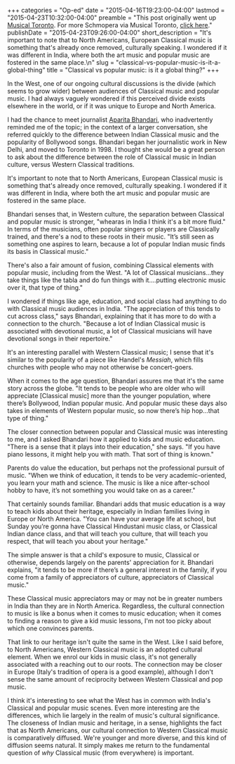 +++
categories = "Op-ed"
date = "2015-04-16T19:23:00-04:00"
lastmod = "2015-04-23T10:32:00-04:00"
preamble = "This post originally went up [Musical Toronto](http://www.musicaltoronto.org/2015/04/20/schmopera-the-cultural-divide-between-classical-and-popular-music/). For more Schmopera via Musical Toronto, [click here](http://www.musicaltoronto.org/category/schmopera/)."
publishDate = "2015-04-23T09:26:00-04:00"
short_description = "It's important to note that to North Americans, European Classical music is something that's already once removed, culturally speaking. I wondered if it was different in India, where both the art music and popular music are fostered in the same place.\n"
slug = "classical-vs-popular-music-is-it-a-global-thing"
title = "Classical vs popular music: is it a global thing?"
+++

In the West, one of our ongoing cultural discussions is the divide (which seems to grow wider) between audiences of Classical music and popular music. I had always vaguely wondered if this perceived divide exists elsewhere in the world, or if it was unique to Europe and North America. 

I had the chance to meet journalist [Aparita Bhandari](http://www.aparita.com/), who inadvertently reminded me of the topic; in the context of a larger conversation, she referred quickly to the difference between Indian Classical music and the popularity of Bollywood songs. Bhandari began her journalistic work in New Delhi, and moved to Toronto in 1998. I thought she would be a great person to ask about the difference between the role of Classical music in Indian culture, versus Western Classical traditions.

It's important to note that to North Americans, European Classical music is something that's already once removed, culturally speaking. I wondered if it was different in India, where both the art music and popular music are fostered in the same place.

Bhandari senses that, in Western culture, the separation between Classical and popular music is stronger, "whearas in India I think it's a bit more fluid." In terms of the musicians, often popular singers or players are Classically trained, and there's a nod to these roots in their music. "It’s still seen as something one aspires to learn, because a lot of popular Indian music finds its basis in Classical music."

There's also a fair amount of fusion, combining Classical elements with popular music, including from the West. "A lot of Classical musicians...they take things like the tabla and do fun things with it….putting electronic music over it, that type of thing."

I wondered if things like age, education, and social class had anything to do with Classical music audiences in India. "The appreciation of this tends to cut across class," says Bhandari, explaining that it has more to do with a connection to the church. "Because a lot of Indian Classical music is associated with devotional music, a lot of Classical musicians will have devotional songs in their repertoire."

It's an interesting parallel with Western Classical music; I sense that it's similar to the popularity of a piece like Handel's *Messiah*, which fills churches with people who may not otherwise be concert-goers.

When it comes to the age question, Bhandari assures me that it's the same story across the globe. "It tends to be people who are older who will appreciate [Classical music] more than the younger population, where there’s Bollywood, Indian popular music. And popular music these days also takes in elements of Western popular music, so now there’s hip hop...that type of thing."

The closer connection between popular and Classical music was interesting to me, and I asked Bhandari how it applied to kids and music education. "There is a sense that it plays into their education," she says. "If you have piano lessons, it might help you with math. That sort of thing is known." 

Parents do value the education, but perhaps not the professional pursuit of music. "When we think of education, it tends to be very academic-oriented, you learn your math and science. The music is like a nice after-school hobby to have, it’s not something you would take on as a career."

That certainly sounds familiar. Bhandari adds that music education is a way to teach kids about their heritage, especially in Indian families living in Europe or North America. "You can have your average life at school, but Sunday you’re gonna have Classical Hindustani music class, or Classical Indian dance class, and that will teach you culture, that will teach you respect, that will teach you about your heritage."

The simple answer is that a child's exposure to music, Classical or otherwise, depends largely on the parents' appreciation for it. Bhandari explains, "it tends to be more if there’s a general interest in the family, if you come from a family of appreciators of culture, appreciators of Classical music."

These Classical music appreciators may or may not be in greater numbers in India than they are in North America. Regardless, the cultural connection to music is like a bonus when it comes to music education; when it comes to finding a reason to give a kid music lessons, I'm not too picky about which one convinces parents.

That link to our heritage isn't quite the same in the West. Like I said before, to North Americans, Western Classical music is an adopted cultural element. When we enrol our kids in music class, it's not generally associated with a reaching out to our roots. The connection may be closer in Europe (Italy's tradition of opera is a good example), although I don't sense the same amount of reciprocity between Western Classical and pop music.

I think it's interesting to see what the West has in common with India's Classical and popular music scenes. Even more interesting are the differences, which lie largely in the realm of music's cultural significance. The closeness of Indian music and heritage, in a sense, highlights the fact that as North Americans, our cultural connection to Western Classical music is comparatively diffused. We're younger and more diverse, and this kind of diffusion seems natural. It simply makes me return to the fundamental question of *why* Classical music (from everywhere) is important.
